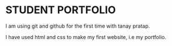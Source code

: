 # STUDENT PORTFOLIO

I am using git and github for the first time with tanay pratap.

I have used html and css to make my first website, i.e my portfolio.
